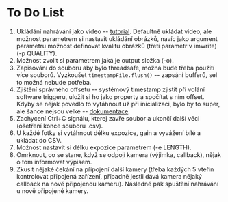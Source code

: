 # To Do List

1. Ukládání nahrávání jako video -- [tutorial](https://learnopencv.com/read-write-and-display-a-video-using-opencv-cpp-python/). Defaultně ukládat video, ale možnost parametrem si nastavit ukládání obrázků, navíc jako argument parametru možnost definovat kvalitu obrázků (třetí parametr v imwrite) (-p QUALITY).
2. Možnost zvolit si parametrem jaká je output složka (-o).
3. Zapisování do souboru aby bylo threadsafe, možná bude třeba použití více souborů. Vyzkoušet `timestampFile.flush()` -- zapsání bufferů, sel to možná nebude potřeba.
4. Zjištění správného offsetu -- systémový timestamp zjistit při volání software triggeru, uložit si ho jako property a spočítat s ním offset. Kdyby se nějak povedlo to vytáhnout už při inicializaci, bylo by to super, ale šance nejsou velké -- [dokumentace](https://docs.baslerweb.com/timestamp).
5. Zachycení Ctrl+C signálu, kterej zavře soubor a ukončí další věci (ošetření konce souboru .csv).
6. U každé fotky si vytáhnout délku expozice, gain a vyvážení bílé a ukládat do CSV.
7. Možnost nastavit si délku expozice parametrem (-e LENGTH).
8. Omrknout, co se stane, když se odpojí kamera (výjimka, callback), nějak o tom informovat výpisem.
9. Zkusit nějaké čekání na připojení další kamery (třeba každých 5 vteřin kontrolovat připojená zařízení, případně jestli dává kamera nějaký callback na nově připojenou kameru). Následně pak spuštění nahrávání u nově připojené kamery.
